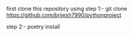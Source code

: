 first clone this repository using 
step 1:-
    git clone https://github.com/brijesh7990/pythonproject

step 2:-
    poetry install

